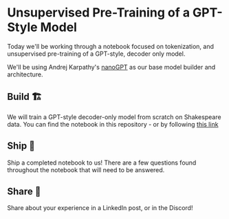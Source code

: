 # Unsupervised Pre-Training of a GPT-Style Model

Today we'll be working through a notebook focused on tokenization, and unsupervised pre-training of a GPT-style, decoder only model. 

We'll be using Andrej Karpathy's [nanoGPT](https://github.com/karpathy/nanoGPT/tree/master) as our base model builder and architecture.

## Build 🏗️

We will train a GPT-style decoder-only model from scratch on Shakespeare data. You can find the notebook in this repository - or by following [this link](https://colab.research.google.com/drive/1W499zNqDRtbXD6wCzeKCGLqPM_DsDyEk?usp=sharing)

## Ship 🚢

Ship a completed notebook to us! There are a few questions found throughout the notebook that will need to be answered.

## Share 🚀

Share about your experience in a LinkedIn post, or in the Discord!